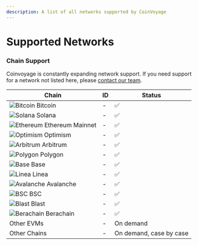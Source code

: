 ```yaml
---
description: A list of all networks supported by CoinVoyage
---
```


# Supported Networks

### Chain Support

Coinvoyage is constantly expanding network support. If you need support for a network not listed here, please [contact our team](mailto:help@coinvoyage.io).

<table data-full-width="true"><thead><tr><th>Chain</th><th>ID </th><th>Status</th></tr></thead><tbody><tr><td><img src="https://storage.googleapis.com/onebalance-public-assets/networks/bitcoin.svg" alt="Bitcoin" data-size="line"> Bitcoin </td><td>-</td><td>✅</td></tr><tr><td><img src="https://storage.googleapis.com/onebalance-public-assets/networks/solana.svg" alt="Solana" data-size="line"> Solana </td><td>-</td><td>✅</td></tr><tr><td><img src="https://storage.googleapis.com/onebalance-public-assets/networks/1.svg" alt="Ethereum" data-size="line"> Ethereum Mainnet </td><td>-</td><td>✅</td></tr><tr><td><img src="https://storage.googleapis.com/onebalance-public-assets/networks/10.svg" alt="Optimism" data-size="line"> Optimism </td><td>-</td><td>✅</td></tr><tr><td><img src="https://storage.googleapis.com/onebalance-public-assets/networks/42161.svg" alt="Arbitrum" data-size="line"> Arbitrum </td><td>-</td><td>✅</td></tr><tr><td><img src="https://storage.googleapis.com/onebalance-public-assets/networks/137.svg" alt="Polygon" data-size="line"> Polygon </td><td>-</td><td>✅</td></tr><tr><td><img src="https://storage.googleapis.com/onebalance-public-assets/networks/8453.svg" alt="Base" data-size="line"> Base </td><td>-</td><td>✅</td></tr><tr><td><img src="https://storage.googleapis.com/onebalance-public-assets/networks/59144.svg" alt="Linea" data-size="line"> Linea </td><td>-</td><td>✅</td></tr><tr><td><img src="https://storage.googleapis.com/onebalance-public-assets/networks/43114.svg" alt="Avalanche" data-size="line"> Avalanche </td><td>-</td><td>✅</td></tr><tr><td><img src="https://storage.googleapis.com/onebalance-public-assets/networks/56.svg" alt="BSC" data-size="line"> BSC </td><td>-</td><td>✅</td></tr><tr><td><img src="https://storage.googleapis.com/onebalance-public-assets/networks/81457.svg" alt="Blast" data-size="line"> Blast </td><td>-</td><td>✅</td></tr><tr><td><img src="https://storage.googleapis.com/onebalance-public-assets/networks/80094.svg" alt="Berachain" data-size="line"> Berachain </td><td>-</td><td>✅</td></tr><tr><td>Other EVMs</td><td>-</td><td>On demand</td></tr><tr><td>Other Chains</td><td>-</td><td>On demand, case by case</td></tr></tbody></table>
